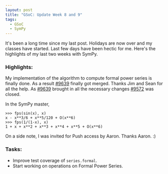 ```yaml
---
layout: post
title: "GSoC: Update Week 8 and 9"
tags:
  - GSoC
  - SymPy
---
```


It's been a long time since my last post. Holidays are now over and 
my classes have started. Last few days have been hectic for me.
Here's the highlights of my last two weeks with SymPy.

<!-- excerpt -->
### Highlights:

My implementation of the algorithm to compute formal
power series is finally done. As a result [\#9639](http://github.com/sympy/sympy/pull/9639)
finally got merged. Thanks Jim and Sean for all the help. 
As [\#9639](http://github.com/sympy/sympy/pull/9639) brought in all the necessary changes
[\#9572](http://github.com/sympy/sympy/pull/9572) was closed.

In the SymPy master,

```
>>> fps(sin(x), x)
x - x**3/6 + x**5/120 + O(x**6)
>>> fps(1/(1-x), x)
1 + x + x**2 + x**3 + x**4 + x**5 + O(x**6)
```

On a side note, I was invited for Push access by Aaron.
Thanks Aaron. :)

### Tasks:

* Improve test coverage of ``series.formal``.
* Start working on operations on Formal Power Series.
